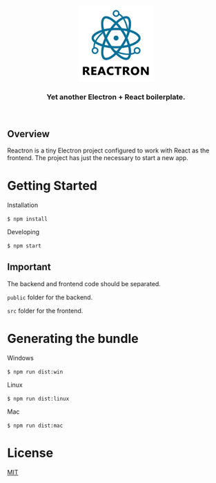 <p align="center">
  <img src="resources/media/logo_title.png" height="175" width="175" alt="Unform" />
</p>

<h3 align="center">
  Yet another Electron + React boilerplate. 
</h3>

<br>

## Overview

Reactron is a tiny Electron project configured to work with React as the frontend. The project has just the necessary to start a new app.

# Getting Started

Installation

<code>\$ npm install</code>

Developing

<code>\$ npm start</code>

## Important

The backend and frontend code should be separated.

<code>public</code> folder for the backend.

<code>src</code> folder for the frontend.

# Generating the bundle

Windows

<code>\$ npm run dist:win</code>

Linux

<code>\$ npm run dist:linux</code>

Mac

<code>\$ npm run dist:mac</code>

# License

[MIT](LICENCE)
